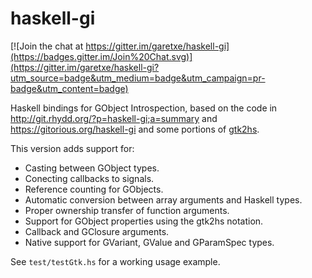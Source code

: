 haskell-gi
==========

[![Join the chat at https://gitter.im/garetxe/haskell-gi](https://badges.gitter.im/Join%20Chat.svg)](https://gitter.im/garetxe/haskell-gi?utm_source=badge&utm_medium=badge&utm_campaign=pr-badge&utm_content=badge)

Haskell bindings for GObject Introspection, based on the code in
http://git.rhydd.org/?p=haskell-gi;a=summary
and
https://gitorious.org/haskell-gi
and some portions of [gtk2hs](http://projects.haskell.org/gtk2hs/).

This version adds support for:
* Casting between GObject types.
* Conecting callbacks to signals.
* Reference counting for GObjects.
* Automatic conversion between array arguments and Haskell types.
* Proper ownership transfer of function arguments.
* Support for GObject properties using the gtk2hs notation.
* Callback and GClosure arguments.
* Native support for GVariant, GValue and GParamSpec types.

See `test/testGtk.hs` for a working usage example.
